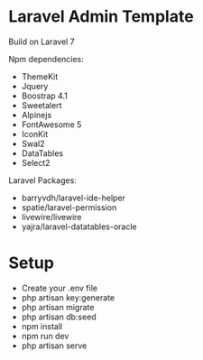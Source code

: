 # Laravel Admin Template
Build on Laravel 7

Npm dependencies:
- ThemeKit
- Jquery
- Boostrap 4.1
- Sweetalert
- Alpinejs
- FontAwesome 5
- IconKit
- Swal2
- DataTables
- Select2

Laravel Packages:
- barryvdh/laravel-ide-helper
- spatie/laravel-permission
- livewire/livewire
- yajra/laravel-datatables-oracle

# Setup
- Create your .env file
- php artisan key:generate
- php artisan migrate
- php artisan db:seed
- npm install
- npm run dev
- php artisan serve
